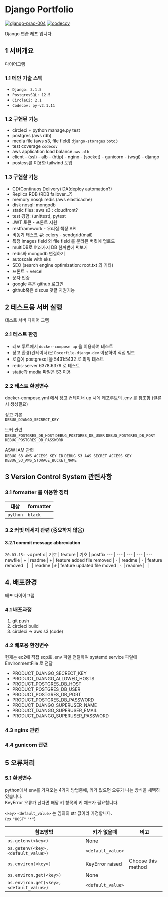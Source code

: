 # Django Portfolio

[![django-prac-004](https://circleci.com/gh/noname2048/django-prac-004.svg?style=shield)](https://circleci.com/gh/noname2048/django-prac-004)
[![codecov](https://codecov.io/gh/noname2048/django-prac-004/branch/main/graph/badge.svg?token=S44312H93C)](https://codecov.io/gh/noname2048/django-prac-004)

Django 연습 레포 입니다.

## 1 서버개요

다이어그램

### 1.1 메인 기술 스택

* `Django: 3.1.5`
* `PostgresSQL: 12.5`
* `CircleCi: 2.1`
* `Codecov: py-v2.1.11`

### 1.2 구현된 기능

* circleci + python manage.py test
* postgres (aws rdb)
* media file (aws s3, file field) `django-storages` `boto3`
* test coverage `codecov`
* aws application load balance `aws alb`
* client - (ssl) - alb - (http) - nginx - (socket) - gunicorn - (wsgi) - django
* postcss를 이용한 tailwind 도입
### 1.3 구현할 기능

* CD(Continuos Delivery) DA(deploy automation?)
* Replica RDB (RDB failover...?)
* memory nosql: redis (aws elasticache)
* disk nosql: mongodb
* static files: aws s3 : cloudfront?
* test 경험: (unittest), pytest
* JWT 토큰 - 프론트 지원
* restframework - 우리집 책장 API
* 비동기 태스크 큐: celery - sendgrid(mail)
* 특정 images field 와 file field 를 분리된 버킷에 업로드
* multiDB로 여러가지 DB 한꺼번에 써보기
* redis와 mongodb 연결하기
* autoscale with eks
* SEO (search engine optimization: root.txt 외 기타)
* 프론트 + vercel
* 문자 인증
* google 혹은 github 로그인
* github혹은 discus 덧글 지원기능

## 2 테스트용 서버 실행

테스트 서버 다이어 그램

### 2.1 테스트 환경

* 레포 루트에서 `docker-compose up` 을 이용하여 테스트
* 장고 환경(컨테이너)은 `Docerfile.django.dev` 이용하여 직접 빌드
* 로컬에 postgresql 을 5431:5432 로 띄워 테스트
* redis-server 6378:6379 로 테스트
* static과 media 파일은 S3 이용

### 2.2 테스트 환경변수

docker-compose.yml 에서 장고 컨테이너 up 시에 레포루트의 .env 를 참조함 (클론시 생성필요)

장고 기본 \
`DEBUG_DJANGO_SECRECT_KEY`

도커 관련 \
`DEBUG_POSTGRES_DB_HOST` `DEBUG_POSTGRES_DB_USER` `DEBUG_POSTGRES_DB_PORT` `DEBUG_POSTGRES_DB_PASSWORD`

ASW IAM 관련 \
`DEBUG_S3_AWS_ACCESS_KEY_ID` `DEBUG_S3_AWS_SECRET_ACCESS_KEY` `DEBUG_S3_AWS_STORAGE_BUCKET_NAME`

## 3 Version Control System 관련사항

### 3.1 formatter 를 이용한 정리

대상 | formatter
--- | ---
`python` | `black`

### 3.2 커밋 메세지 관련 (중요하지 않음)

#### 3.2.1 commit message abbreviation

`20.03.15: v4`
prefix | 기호 | feature | 기호 | postfix
--- | --- | --- | --- | ---
newfile | `+` | readme | `+` | feature added
file removed | `-` | readme | `-` | feature removed
&nbsp; | &nbsp; | readme | `#` | feature updated 
file moved | `~` | readme | &nbsp; | &nbsp;

## 4. 배포환경

배포 다이어그램

### 4.1 배포과정

1. git push
2. circleci build
3. circleci -> aws s3 (code)
   
### 4.2 배포용 환경변수

현재는 ec2에 직접 scp로 .env 파일 전달하여 systemd service 파일에 EnvironmentFile 로 전달

* PRODUCT_DJANGO_SECRECT_KEY
* PRODUCT_DJANGO_ALLOWED_HOSTS
* PRODUCT_POSTGRES_DB_HOST
* PRODUCT_POSTGRES_DB_USER
* PRODUCT_POSTGRES_DB_PORT
* PRODUCT_POSTGRES_DB_PASSWORD
* PRODUCT_DJANGO_SUPERUSER_NAME
* PRODUCT_DJANGO_SUPERUSER_EMAIL
* PRODUCT_DJANGO_SUPERUSER_PASSWORD

### 4.3 nginx 관련



### 4.4 gunicorn 관련



## 5 오류처리

### 5.1 환경변수

python에서 env를 가져오는 4가지 방법중에, 키가 없으면 오류가 나는 방식을 채택하였습니다. \
KeyError 오류가 난다면 해당 키 항목의 키 체크가 필요합니다.

`<key>` `<default_value>` 는 임의의 str 값이라 가정합니다. \
(ex `"HOST"` `"*"`)

참조방법 | 키가 없을때 | 비고
---|---|---
`os.getenv(<key>)` | None |
`os.getenv(<key>, <default_value>)` | `<default_value>` |
`os.environ[<key>]` | KeyError raised | Choose this method
`os.environ.get(<key>)` | None | 
`os.environ.get(<key>, <default_value>)` | `<default_value>` |
